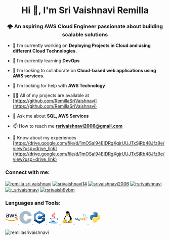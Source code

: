 <h1 align="center">Hi 👋, I'm Sri Vaishnavi Remilla</h1>
<h3 align="center">🌩️ An aspiring AWS Cloud Engineer passionate about building scalable solutions</h3>

<!-- <p align="left"> <img src="https://komarev.com/ghpvc/?username=remillasrivaishnavi&label=Profile%20views&color=0e75b6&style=flat" alt="remillasrivaishnavi" /> </p>  -->

<!-- <p align="left"> <a href="https://github.com/ryo-ma/github-profile-trophy"><img src="https://github-profile-trophy.vercel.app/?username=remillasrivaishnavi" alt="remillasrivaishnavi" /></a> </p>   -->

- 🔭 I’m currently working on **Deploying Projects in Cloud and using different Cloud Technologies.**

- 🌱 I’m currently learning **DevOps**

- 👯 I’m looking to collaborate on **Cloud-based web applications using AWS services.**

- 🤝 I’m looking for help with **AWS Technology**

- 👨‍💻 All of my projects are available at [https://github.com/RemillaSriVaishnavi](https://github.com/RemillaSriVaishnavi)

- 💬 Ask me about **SQL, AWS Services**

- 📫 How to reach me **rsrivaishnavi2006@gmail.com**

- 📄 Know about my experiences [https://drive.google.com/file/d/1mOSal94EIDRgXgjrUUJTxSjRb48Jfz9e/view?usp=drive_link](https://drive.google.com/file/d/1mOSal94EIDRgXgjrUUJTxSjRb48Jfz9e/view?usp=drive_link)

<h3 align="left">Connect with me:</h3>
<p align="left">
<a href="https://linkedin.com/in/remilla sri vaishnavi" target="blank"><img align="center" src="https://raw.githubusercontent.com/rahuldkjain/github-profile-readme-generator/master/src/images/icons/Social/linked-in-alt.svg" alt="remilla sri vaishnavi" height="30" width="40" /></a>
<a href="https://www.codechef.com/users/srivaishnavi14" target="blank"><img align="center" src="https://cdn.jsdelivr.net/npm/simple-icons@3.1.0/icons/codechef.svg" alt="srivaishnavi14" height="30" width="40" /></a>
<a href="https://www.hackerrank.com/srivaishnavi2006" target="blank"><img align="center" src="https://raw.githubusercontent.com/rahuldkjain/github-profile-readme-generator/master/src/images/icons/Social/hackerrank.svg" alt="srivaishnavi2006" height="30" width="40" /></a>
<a href="https://codeforces.com/profile/rsrivaishnavi" target="blank"><img align="center" src="https://raw.githubusercontent.com/rahuldkjain/github-profile-readme-generator/master/src/images/icons/Social/codeforces.svg" alt="rsrivaishnavi" height="30" width="40" /></a>
<a href="https://www.leetcode.com/r_srivaishnavi" target="blank"><img align="center" src="https://raw.githubusercontent.com/rahuldkjain/github-profile-readme-generator/master/src/images/icons/Social/leet-code.svg" alt="r_srivaishnavi" height="30" width="40" /></a>
<a href="https://auth.geeksforgeeks.org/user/rsrivaish9ybm" target="blank"><img align="center" src="https://raw.githubusercontent.com/rahuldkjain/github-profile-readme-generator/master/src/images/icons/Social/geeks-for-geeks.svg" alt="rsrivaish9ybm" height="30" width="40" /></a>
</p>

<h3 align="left">Languages and Tools:</h3>
<p align="left"> <a href="https://aws.amazon.com" target="_blank" rel="noreferrer"> <img src="https://raw.githubusercontent.com/devicons/devicon/master/icons/amazonwebservices/amazonwebservices-original-wordmark.svg" alt="aws" width="40" height="40"/> </a> <a href="https://www.cprogramming.com/" target="_blank" rel="noreferrer"> <img src="https://raw.githubusercontent.com/devicons/devicon/master/icons/c/c-original.svg" alt="c" width="40" height="40"/> </a> <a href="https://www.w3schools.com/cpp/" target="_blank" rel="noreferrer"> <img src="https://raw.githubusercontent.com/devicons/devicon/master/icons/cplusplus/cplusplus-original.svg" alt="cplusplus" width="40" height="40"/> </a> <a href="https://www.java.com" target="_blank" rel="noreferrer"> <img src="https://raw.githubusercontent.com/devicons/devicon/master/icons/java/java-original.svg" alt="java" width="40" height="40"/> </a> <a href="https://www.linux.org/" target="_blank" rel="noreferrer"> <img src="https://raw.githubusercontent.com/devicons/devicon/master/icons/linux/linux-original.svg" alt="linux" width="40" height="40"/> </a> <a href="https://www.mysql.com/" target="_blank" rel="noreferrer"> <img src="https://raw.githubusercontent.com/devicons/devicon/master/icons/mysql/mysql-original-wordmark.svg" alt="mysql" width="40" height="40"/> </a> <a href="https://www.python.org" target="_blank" rel="noreferrer"> <img src="https://raw.githubusercontent.com/devicons/devicon/master/icons/python/python-original.svg" alt="python" width="40" height="40"/> </a> </p>

<p><img align="center" src="https://github-readme-stats.vercel.app/api/top-langs?username=remillasrivaishnavi&show_icons=true&locale=en&layout=compact" alt="remillasrivaishnavi" /></p>
